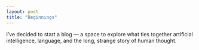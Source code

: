 ```yaml
---
layout: post
title: "Beginnings"
---
```


I’ve decided to start a blog — a space to explore what ties together
artificial intelligence, language, and the long, strange story of human thought.
